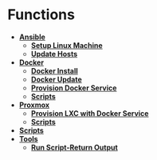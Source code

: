<!-- generated by markdown-notes-tree -->

# Functions

<!-- optional markdown-notes-tree directory description starts here -->

<!-- optional markdown-notes-tree directory description ends here -->

- [**Ansible**](Ansible)
    - [**Setup Linux Machine**](<Ansible/Setup Linux Machine>)
    - [**Update Hosts**](<Ansible/Update Hosts>)
- [**Docker**](Docker)
    - [**Docker Install**](<Docker/Docker Install>)
    - [**Docker Update**](<Docker/Docker Update>)
    - [**Provision Docker Service**](<Docker/Provision Docker Service>)
    - [**Scripts**](Docker/Scripts)
- [**Proxmox**](Proxmox)
    - [**Provision LXC with Docker Service**](<Proxmox/Provision LXC with Docker Service>)
    - [**Scripts**](Proxmox/Scripts)
- [**Scripts**](Scripts)
- [**Tools**](Tools)
    - [**Run Script-Return Output**](<Tools/Run Script-Return Output>)

